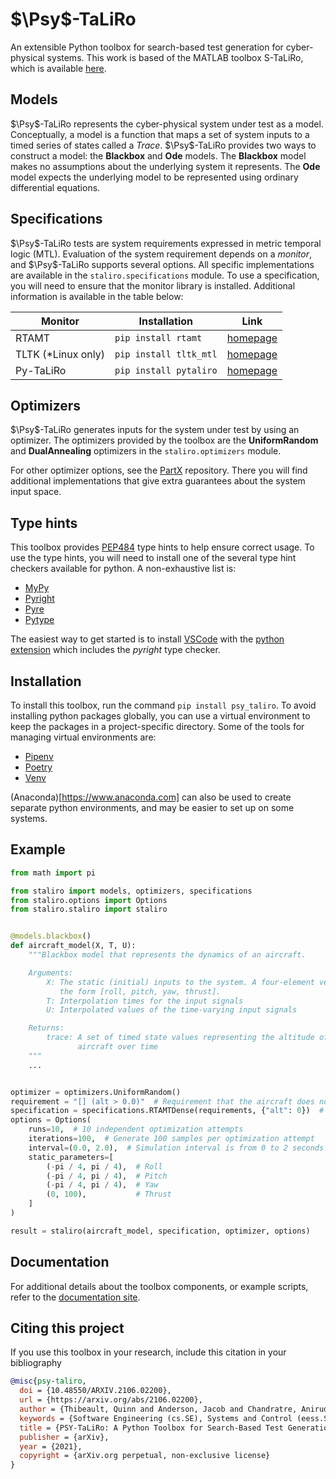 # $\Psy$-TaLiRo

An extensible Python toolbox for search-based test generation for cyber-physical
systems. This work is based of the MATLAB toolbox S-TaLiRo, which is available
[here](https://sites.google.com/a/asu.edu/s-taliro/s-taliro).

## Models

$\Psy$-TaLiRo represents the cyber-physical system under test as a model.
Conceptually, a model is a function that maps a set of system inputs to a
timed series of states called a _Trace_. $\Psy$-TaLiRo provides two ways to
construct a model: the __Blackbox__ and __Ode__ models. The __Blackbox__ model
makes no assumptions about the underlying system it represents. The __Ode__
model expects the underlying model to be represented using ordinary
differential equations.

## Specifications

$\Psy$-TaLiRo tests are system requirements expressed in metric temporal logic
(MTL). Evaluation of the system requirement depends on a _monitor_, and
$\Psy$-TaLiRo supports several options. All specific implementations are
available in the `staliro.specifications` module. To use a specification, you
will need to ensure that the monitor library is installed. Additional
information is available in the table below:

| Monitor            | Installation           | Link                                             |
| ------------------ | ---------------------- | ------------------------------------------------ |
| RTAMT              | `pip install rtamt`    | [homepage](https://github.com/nickovic/rtamt)    |
| TLTK (*Linux only) | `pip install tltk_mtl` | [homepage](https://bitbucket.org/versyslab/tltk) |
| Py-TaLiRo          | `pip install pytaliro` | [homepage](https://gitlab.com/sbtg/py-taliro)    |

## Optimizers

$\Psy$-TaLiRo generates inputs for the system under test by using an optimizer.
The optimizers provided by the toolbox are the __UniformRandom__ and
__DualAnnealing__ optimizers in the `staliro.optimizers` module.

For other optimizer options, see the [PartX](https://gitlab.com/bose1/part-x)
repository. There you will find additional implementations that give extra
guarantees about the system input space.

## Type hints

This toolbox provides [PEP484](https://peps.python.org/pep-0484) type hints
to help ensure correct usage. To use the type hints, you will need to install
one of the several type hint checkers available for python. A non-exhaustive
list is:

- [MyPy](https://mypy.readthedocs.io)
- [Pyright](https://github.com/microsoft/pyright)
- [Pyre](https://github.com/facebook/pyre-check)
- [Pytype](https://github.com/google/pytype)

The easiest way to get started is to install
[VSCode](https://code.visualstudio.com) with the
[python extension](https://marketplace.visualstudio.com/items?itemName=ms-python.python)
which includes the _pyright_ type checker.

## Installation

To install this toolbox, run the command `pip install psy_taliro`. To avoid
installing python packages globally, you can use a virtual environment to
keep the packages in a project-specific directory. Some of the tools for
managing virtual environments are:

- [Pipenv](https://pipenv.pypa.io)
- [Poetry](https://python-poetry.org)
- [Venv](https://docs.python.org/3/library/venv.html)

(Anaconda)[https://www.anaconda.com] can also be used to create separate python
environments, and may be easier to set up on some systems.

## Example

```python
from math import pi

from staliro import models, optimizers, specifications
from staliro.options import Options
from staliro.staliro import staliro


@models.blackbox()
def aircraft_model(X, T, U):
    """Blackbox model that represents the dynamics of an aircraft.

    Arguments:
        X: The static (initial) inputs to the system. A four-element vector of
           the form [roll, pitch, yaw, thrust].
        T: Interpolation times for the input signals
        U: Interpolated values of the time-varying input signals

    Returns:
        trace: A set of timed state values representing the altitude of the
               aircraft over time
    """
    ...


optimizer = optimizers.UniformRandom()
requirement = "[] (alt > 0.0)"  # Requirement that the aircraft does not crash
specification = specifications.RTAMTDense(requirements, {"alt": 0})  # The altitude value is in the first column of the aircraft trace states
options = Options(
    runs=10,  # 10 independent optimization attempts
    iterations=100,  # Generate 100 samples per optimization attempt
    interval=(0.0, 2.0),  # Simulation interval is from 0 to 2 seconds
    static_parameters=[
        (-pi / 4, pi / 4),  # Roll
        (-pi / 4, pi / 4),  # Pitch
        (-pi / 4, pi / 4),  # Yaw
        (0, 100),           # Thrust
    ]
)

result = staliro(aircraft_model, specification, optimizer, options)
```

## Documentation

For additional details about the toolbox components, or example scripts, refer
to the [documentation site](https://sbtg.gitlab.io/psy-taliro).

## Citing this project

If you use this toolbox in your research, include this citation in your
bibliography

```bibtex
@misc{psy-taliro,
  doi = {10.48550/ARXIV.2106.02200},
  url = {https://arxiv.org/abs/2106.02200},
  author = {Thibeault, Quinn and Anderson, Jacob and Chandratre, Aniruddh and Pedrielli, Giulia and Fainekos, Georgios},
  keywords = {Software Engineering (cs.SE), Systems and Control (eess.SY), FOS: Computer and information sciences, FOS: Computer and information sciences, FOS: Electrical engineering, electronic engineering, information engineering, FOS: Electrical engineering, electronic engineering, information engineering},
  title = {PSY-TaLiRo: A Python Toolbox for Search-Based Test Generation for Cyber-Physical Systems},
  publisher = {arXiv},
  year = {2021},
  copyright = {arXiv.org perpetual, non-exclusive license}
}
```

